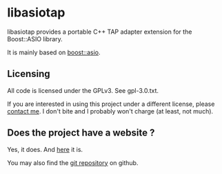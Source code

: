 libasiotap
==========

libasiotap provides a portable C++ TAP adapter extension for the Boost::ASIO library.

It is mainly based on [boost::asio](http://www.boost.org/doc/libs/1_46_1/doc/html/boost_asio.html).

Licensing
---------

All code is licensed under the GPLv3. See gpl-3.0.txt.

If you are interested in using this project under a different license, please [contact me](mailto:julien.kauffmann__AT__freelan.org). I don't bite and I probably won't charge (at least, not much).

Does the project have a website ?
---------------------------------

Yes, it does. And [here](http://www.freelan.org/index.php?page=libasiotap) it is. 

You may also find the [git repository](https://github.com/ereOn/libasiotap) on github.
